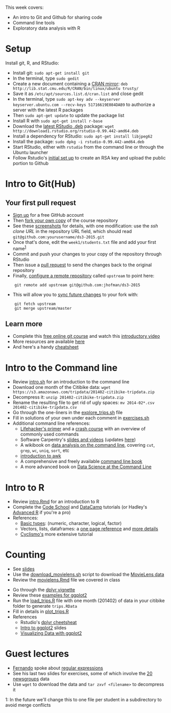 This week covers:

  * An intro to Git and Github for sharing code
  * Command line tools
  * Exploratory data analysis with R

# Setup

Install git, R, and RStudio:

  * Install git: ``sudo apt-get install git``
  * In the terminal, type ``sudo gedit``
  * Create a new document containing a [CRAN mirror](http://cran.r-project.org/mirrors.html): ``deb http://lib.stat.cmu.edu/R/CRAN/bin/linux/ubuntu trusty/``
  * Save it as ``/etc/apt/sources.list.d/cran.list`` and close gedit
  * In the terminal, type ``sudo apt-key adv --keyserver keyserver.ubuntu.com --recv-keys 51716619E084DAB9`` to authorize a server with the latest R packages
  * Then ``sudo apt-get update`` to update the package list
  * Install R with  ``sudo apt-get install r-base``
  * Download the [latest RStudio .deb](http://www.rstudio.com/products/rstudio/download/) package: ``wget http://download1.rstudio.org/rstudio-0.99.442-amd64.deb``
  * Install a dependency for RStudio: ``sudo apt-get install libjpeg62``
  * Install the package: ``sudo dpkg -i rstudio-0.99.442-amd64.deb``
  * Start RStudio, either with ``rstudio`` from the command line or through the Ubuntu launcher
  * Follow Rstudio's [initial set up](http://r-pkgs.had.co.nz/git.html#git-init) to create an RSA key and upload the public portion to Github

# Intro to Git(Hub)

## Your first pull request
  * [Sign up](https://github.com/join) for a free GitHub account
  * Then [fork your own copy](https://guides.github.com/activities/forking/) of the course repository
  * See these [screenshots](http://www.princeton.edu/~mjs3/soc504_s2015/submitting_homework.shtml) for details, with one modification: use the *ssh clone URL* in the repository URL field, which should read ``git@github.com:yourusername/ds3-2015.git``
  * Once that's done, edit the ``week1/students.txt`` file and add your first name<sup>[1](#improvement1)</sup>
  * Commit and push your changes to your copy of the repository through RStudio
  * Then issue a [pull request](https://guides.github.com/activities/forking/#making-a-pull-request) to send the changes back to the original repository
  * Finally, [configure a remote repository](https://help.github.com/articles/configuring-a-remote-for-a-fork/) called ``upstream`` to point here:
```
    git remote add upstream git@github.com:jhofman/ds3-2015
```
  * This will allow you to [sync future changes](https://help.github.com/articles/syncing-a-fork/) to your fork with:
```
    git fetch upstream
	git merge upstream/master
```

## Learn more
  * Complete this [free online git course](https://try.github.io) and watch this [introductory video](https://www.youtube.com/watch?v=U8GBXvdmHT4)
  * More resources are available [here](https://help.github.com/articles/good-resources-for-learning-git-and-github/)
  * And here's a handy [cheatsheet](https://training.github.com/kit/downloads/github-git-cheat-sheet.pdf)

# Intro to the Command line

  * Review [intro.sh](shell/intro.sh) for an introduction to the command line
  * Download one month of the Citibike data: ``wget https://s3.amazonaws.com/tripdata/201402-citibike-tripdata.zip``
  * Decompress it: ``unzip 201402-citibike-tripdata.zip``
  * Rename the resulting file to get rid of ugly spaces: ``mv 2014-02*.csv 201402-citibike-tripdata.csv``
  * Go through the one-liners in the [explore_trips.sh](citibike/explore_trips.sh) file
  * Fill in solutions of your own under each comment in [exercises.sh](citibike/exercises.sh)
  * Additional command line references:
    * [Lifehacker's primer](http://lifehacker.com/5633909/who-needs-a-mouse-learn-to-use-the-command-line-for-almost-anything) and a [crash course](http://cli.learncodethehardway.org/book/) with an overview of commonly used commands
    * Software Carpentry's [slides and videos](http://software-carpentry.org/v4/shell/) (updates [here](http://swcarpentry.github.io/shell-novice/))
    * A wikibook on [data analysis on the command line](http://en.wikibooks.org/wiki/Ad_Hoc_Data_Analysis_From_The_Unix_Command_Line), covering ``cut``, ``grep``, ``wc``, ``uniq``, ``sort``, etc
    * [introduction to awk](http://ferd.ca/awk-in-20-minutes.html)
    * A comprehensive and freely available [command line book](http://softlayer-dal.dl.sourceforge.net/project/linuxcommand/TLCL/13.07/TLCL-13.07.pdf)
	* A more advanced book on [Data Science at the Command Line](http://datascienceatthecommandline.com)

# Intro to R

  * Review [intro.Rmd](r/intro.Rmd) for an introduction to R
  * Complete the [Code School](http://tryr.codeschool.com) and [DataCamp](http://datacamp.com/courses/free-introduction-to-r) tutorials (or Hadley's [Advanced R](http://adv-r.had.co.nz) if you're a pro)
  * References:
    * [Basic types](http://www.r-tutor.com/r-introduction/basic-data-types): (numeric, character, logical, factor)
    * Vectors, lists, dataframes: a [one page reference](http://www.statmethods.net/input/datatypes.html) and [more details](https://en.wikibooks.org/wiki/R_Programming/Data_types)
	* [Cyclismo's](http://www.cyclismo.org/tutorial/R/index.html) more extensive tutorial

# Counting

  * See [slides](http://www.slideshare.net/jakehofman/lecture-2-44332354)
  * Use the [download_movielens.sh](movielens/download_movielens.sh) script to download the [MovieLens data](http://grouplens.org/datasets/movielens/)
  * Review the [movielens.Rmd](movielens/movielens.Rmd) file we covered in class
<!--  * Complete the [DataCamp dplyr tutorial](https://www.datacamp.com/courses/dplyr-data-manipulation-r-tutorial) -->
  * Go through the [dplyr vignette](http://cran.rstudio.com/web/packages/dplyr/vignettes/introduction.html)
  * Review these [examples for ggplot2](http://had.co.nz/stat480/r/graphics.html)
  * Run the [load_trips.R](citibike/load_trips.R) file with one month (201402) of data in your citibike folder to generate ``trips.RData``
  * Fill in details in [plot_trips.R](citibike/plot_trips.R)
  * References
    * Rstudio's [dplyr cheetsheat](http://www.rstudio.com/wp-content/uploads/2015/02/data-wrangling-cheatsheet.pdf)
	* [Intro to ggplot2](http://superbobry.github.io/slides/ggplot2/) slides
	* [Visualizing Data with ggplot2](http://varianceexplained.org/RData/lessons/lesson2/)

<!--
# cheatsheets and reference cards:
    http://cran.r-project.org/doc/contrib/Baggott-refcard-v2.pdf
    http://cran.r-project.org/doc/contrib/Torfs+Brauer-Short-R-Intro.pdf
    http://had.co.nz/stat480/r/
    http://www.rstudio.com/wp-content/uploads/2015/01/data-wrangling-cheatsheet.pdf
-->

# Guest lectures
  * [Fernando](http://research.microsoft.com/jump/164338) spoke about [regular expressions](regular-expressions.pdf)
  * See his last two slides for exercises, some of which involve the [20 newsgroups](http://qwone.com/~jason/20Newsgroups/) data
  * Use ``wget`` to download the data and ``tar zxvf <filename>`` to decompress it


<a name="improvement1">1</a>: In the future we'll change this to one file per student in a subdirectory to avoid merge conflicts
